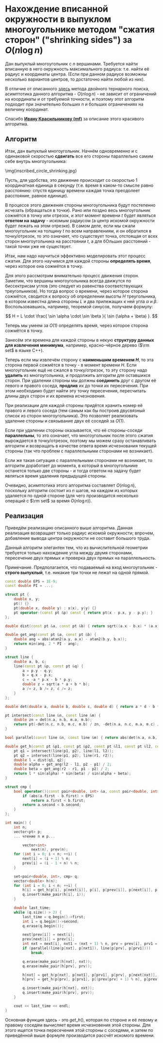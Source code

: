 # Нахождение вписанной окружности в выпуклом многоугольнике методом "сжатия сторон" ("shrinking sides") за $O(n \log n)$

Дан выпуклый многоугольник с $n$ вершинами. Требуется найти вписанную в него окружность максимального радиуса: т.е. найти её радиус и координаты центра. (Если при данном радиусе возможны несколько вариантов центров, то достаточно найти любой из них).

В отличие от описанного [здесь](inscribed_circle_ternary) метода двойного тернарного поиска, асимптотика данного алгоритма - $O(n \log n)$ - не зависит от ограничений на координаты и от требуемой точности, и поэтому этот алгоритм подходит при значительно больших $n$ и больших ограничениях на величину координат.

Спасибо **[Ивану Красильникову (mf)](http://acm.uva.es/board/memberlist.php?mode=viewprofile&u=4424)** за описание этого красивого алгоритма.

## Алгоритм

Итак, дан выпуклый многоугольник. Начнём одновременно и с одинаковой скоростью **сдвигать** все его стороны параллельно самим себе внутрь многоугольника:

\img{inscribed_circle_shrinking.jpg}

Пусть, для удобства, это движение происходит со скоростью 1 координатная единица в секунду (т.е. время в каком-то смысле равно расстоянию: спустя единицу времени каждая точка преодолеет расстояние, равное единице).

В процессе этого движения стороны многоугольника будут постепенно исчезать (обращаться в точки). Рано или поздно весь многоугольник сожмётся в точку или отрезок, и этот момент времени $t$ будет являться **ответом на задачу** - искомым радиусом (а центр искомой окружности будет лежать на этом отрезке). В самом деле, если мы сжали многоугольник на толщину $t$ по всем направлениям, и он обратился в точку/отрезок, то это означает, что существует точка, отстоящая от всех сторон многоугольника на расстоянии $t$, а для бОльших расстояний - такой точки уже не существует.

Итак, нам надо научиться эффективно моделировать этот процесс сжатия. Для этого научимся для каждой стороны **определять время**, через которое она сожмётся в точку.

Для этого рассмотрим внимательно процесс движения сторон. Заметим, что вершины многоугольника всегда движутся по биссектрисам углов (это следует из равенства соответствующих треугольников). Но тогда вопрос о времени, через которое сторона сожмётся, сводится к вопросу об определении высоты $H$ треугольника, в котором известна длина стороны $L$ и два прилежащих к ней угла $\alpha$ и $\beta$. Воспользовавшись, например, теоремой синусов, получаем формулу:

$$
H = L \cdot \frac{ \sin \alpha \cdot \sin \beta }{ \sin (\alpha + \beta) }.
$$

Теперь мы умеем за $O(1)$ определять время, через которое сторона сожмётся в точку.

Занесём эти времена для каждой стороны в некую **структуру данных для извлечения минимума**, например, красно-чёрное дерево ($\rm set$ в языке C++).

Теперь если мы извлечём сторону с **наименьшим временем $H$**, то эта сторона первой сожмётся в точку - в момент времени $H$. Если многоугольник ещё не сжался в точку/отрезок, то эту сторону надо **удалить** из многоугольника, и продолжить алгоритм для оставшихся сторон. При удалении стороны мы должны **соединить** друг с другом её левого и правого соседа, **продлив** их до точки их пересечения. При этом необходимо будет найти эту точку пересечения, пересчитать длины двух сторон и их времена исчезновения.

При реализации для каждой стороны придётся хранить номер её правого и левого соседа (тем самым как бы построив двусвязный список из сторон многоугольника). Это позволяет реализовать удаление стороны и связывание двух её соседей за $O(1)$.

Если при удалении стороны оказывается, что её стороны-соседи **параллельны**, то это означает, что многоугольник после этого сжатия вырождается в точку/отрезок, поэтому мы можем сразу останавливать алгоритм и возвращать в качестве ответа время исчезнования текущей стороны (так что проблем с параллельными сторонами не возникает).

Если же такая ситуация с параллельными сторонами не возникает, то алгоритм доработает до момента, в который в многоугольнике останется только две стороны - и тогда ответом на задачу будет являться время удаления предыдущей стороны.

Очевидно, асимптотика этого алгоритма составляет $O(n \log n)$, поскольку алгоритм состоит из $n$ шагов, на каждом из которых удаляется по одной стороне (для чего производится несколько операций с $\rm set$ за время $O(n \log n)$).

## Реализация

Приведём реализацию описанного выше алгоритма. Данная реализация возвращает только радиус искомой окружности; впрочем, добавление вывода центра окружности не составит большого труда.

Данный алгоритм элегантен тем, что из вычислительной геометрии требуется только нахождение угла между двумя сторонами, пересечение двух прямых и проверка двух прямых на параллельность.

Примечание. Предполагается, что подаваемый на вход многоугольник - **строго выпуклый**, т.е. никакие три точки не лежат на одной прямой.

<!--- TODO: specify code snippet id -->
``` cpp
const double EPS = 1E-9;
const double PI = ...;

struct pt {
    double x, y;
    pt() {}
    pt(double x, double y) : x(x), y(y) {}
    pt operator-(const pt &p) const { return pt(x - p.x, y - p.y); }
};

double dist(const pt &a, const pt &b) { return sqrt((a.x - b.x) * (a.x - b.x) + (a.y - b.y) * (a.y - b.y)); }

double get_ang(const pt &a, const pt &b) {
    double ang = abs(atan2(a.y, a.x) - atan2(b.y, b.x));
    return min(ang, 2 * PI - ang);
}

struct line {
    double a, b, c;
    line(const pt &p, const pt &q) {
        a = p.y - q.y;
        b = q.x - p.x;
        c = -a * p.x - b * p.y;
        double z = sqrt(a * a + b * b);
        a /= z, b /= z, c /= z;
    }
};

double det(double a, double b, double c, double d) { return a * d - b * c; }

pt intersect(const line &n, const line &m) {
    double zn = det(n.a, n.b, m.a, m.b);
    return pt(-det(n.c, n.b, m.c, m.b) / zn, -det(n.a, n.c, m.a, m.c) / zn);
}

bool parallel(const line &n, const line &m) { return abs(det(n.a, n.b, m.a, m.b)) < EPS; }

double get_h(const pt &p1, const pt &p2, const pt &l1, const pt &l2, const pt &r1, const pt &r2) {
    pt q1 = intersect(line(p1, p2), line(l1, l2));
    pt q2 = intersect(line(p1, p2), line(r1, r2));
    double l = dist(q1, q2);
    double alpha = get_ang(l2 - l1, p2 - p1) / 2;
    double beta = get_ang(r2 - r1, p1 - p2) / 2;
    return l * sin(alpha) * sin(beta) / sin(alpha + beta);
}

struct cmp {
    bool operator()(const pair<double, int> &a, const pair<double, int> &b) const {
        if (abs(a.first - b.first) > EPS)
            return a.first < b.first;
        return a.second < b.second;
    }
};

int main() {
    int n;
    vector<pt> p;
    ... чтение n и p...

        vector<int>
            next(n), prev(n);
    for (int i = 0; i < n; ++i) {
        next[i] = (i + 1) % n;
        prev[i] = (i - 1 + n) % n;
    }

    set<pair<double, int>, cmp> q;
    vector<double> h(n);
    for (int i = 0; i < n; ++i) {
        h[i] = get_h(p[i], p[next[i]], p[i], p[prev[i]], p[next[i]], p[next[next[i]]]);
        q.insert(make_pair(h[i], i));
    }

    double last_time;
    while (q.size() > 2) {
        last_time = q.begin()->first;
        int i = q.begin()->second;
        q.erase(q.begin());

        next[prev[i]] = next[i];
        prev[next[i]] = prev[i];
        int nxt = next[i], nxt1 = (nxt + 1) % n, prv = prev[i], prv1 = (prv + 1) % n;
        if (parallel(line(p[nxt], p[nxt1]), line(p[prv], p[prv1])))
            break;

        q.erase(make_pair(h[nxt], nxt));
        q.erase(make_pair(h[prv], prv));

        h[nxt] = get_h(p[nxt], p[nxt1], p[prv1], p[prv], p[next[nxt]], p[(next[nxt] + 1) % n]);
        h[prv] = get_h(p[prv], p[prv1], p[(prev[prv] + 1) % n], p[prev[prv]], p[nxt], p[nxt1]);

        q.insert(make_pair(h[nxt], nxt));
        q.insert(make_pair(h[prv], prv));
    }

    cout << last_time << endl;
}
```

Основная функция здесь - это $get\_h()$, которая по стороне и её левому и правому соседям вычисляет время исчезновения этой стороны. Для этого ищется точка пересечения этой стороны с соседями, и затем по приведённой выше формуле производится рассчёт искомого времени.
